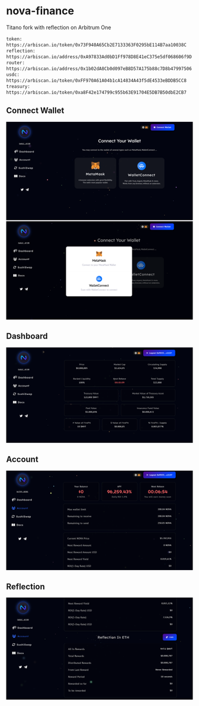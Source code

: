 # nova-finance
Titano fork with reflection on Arbitrum One

```
token: https://arbiscan.io/token/0x73F940A65Cb2E7133363F0295bE114B7aa10038C
reflection: https://arbiscan.io/address/0xA97833Ad0bD1Ff978D8E41eC375e5df068606f9D
router: https://arbiscan.io/address/0x1b02dA8Cb0d097eB8D57A175b88c7D8b47997506
usdc: https://arbiscan.io/token/0xFF970A61A04b1cA14834A43f5dE4533eBDDB5CC8
treasury: https://arbiscan.io/token/0xa8F42e174799c955b63E91704E5DB7B50dbE2CB7
```

## Connect Wallet
![Individually](./1.png)
![Connect Wallet Button](./2.png)

## Dashboard
![Dashboard](./3.png)

## Account
![Account](./4.png)

## Reflection
![Reflection](./5.png)